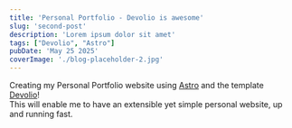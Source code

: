 ```yaml
---
title: 'Personal Portfolio - Devolio is awesome'
slug: 'second-post'
description: 'Lorem ipsum dolor sit amet'
tags: ["Devolio", "Astro"]
pubDate: 'May 25 2025'
coverImage: './blog-placeholder-2.jpg'
---
```


Creating my Personal Portfolio website using [Astro](https://astro.build/) and the template [Devolio](https://astro.build/themes/details/devolio/)!  
This will enable me to have an extensible yet simple personal website, up and running fast.